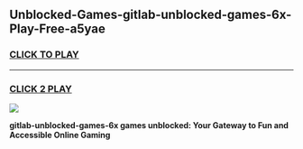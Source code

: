 
## Unblocked-Games-gitlab-unblocked-games-6x-Play-Free-a5yae
<h3>
<a href="https://premium76.site?title=gitlab-unblocked-games-6x&ref=20A">CLICK TO PLAY</a></h3>
<hr>

<h3>
<a href="https://premium76.site?title=gitlab-unblocked-games-6x&ref=20A">CLICK 2 PLAY</a>
  
</h3>

<a href="https://premium76.site?title=gitlab-unblocked-games-6x&ref=20A"><img src="https://clearcache.store/games.png"></a>


**gitlab-unblocked-games-6x games unblocked: Your Gateway to Fun and Accessible Online Gaming**
